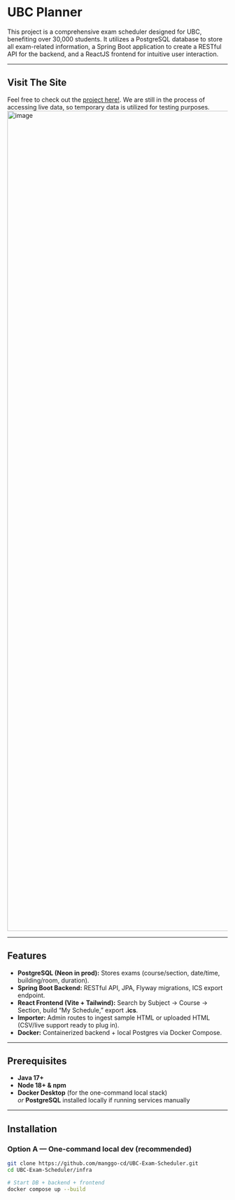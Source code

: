 # UBC Planner

This project is a comprehensive exam scheduler designed for UBC, benefiting over 30,000 students. It utilizes a PostgreSQL database to store all exam-related information, a Spring Boot application to create a RESTful API for the backend, and a ReactJS frontend for intuitive user interaction.

---

## Visit The Site
Feel free to check out the [project here!](https://ubc-scheduler.vercel.app/). We are still in the process of accessing live data, so temporary data is utilized for testing purposes.
<img width="3014" height="1870" alt="image" src="https://github.com/user-attachments/assets/22ff2966-34db-4a40-9c2f-08d92d25ca30" />


---

## Features

- **PostgreSQL (Neon in prod):** Stores exams (course/section, date/time, building/room, duration).
- **Spring Boot Backend:** RESTful API, JPA, Flyway migrations, ICS export endpoint.
- **React Frontend (Vite + Tailwind):** Search by Subject → Course → Section, build “My Schedule,” export **.ics**.
- **Importer:** Admin routes to ingest sample HTML or uploaded HTML (CSV/live support ready to plug in).
- **Docker:** Containerized backend + local Postgres via Docker Compose.

---

## Prerequisites

- **Java 17+**
- **Node 18+ & npm**
- **Docker Desktop** (for the one-command local stack)  
  *or* **PostgreSQL** installed locally if running services manually

---

## Installation

### Option A — One-command local dev (recommended)

```bash
git clone https://github.com/manggo-cd/UBC-Exam-Scheduler.git
cd UBC-Exam-Scheduler/infra

# Start DB + backend + frontend
docker compose up --build
